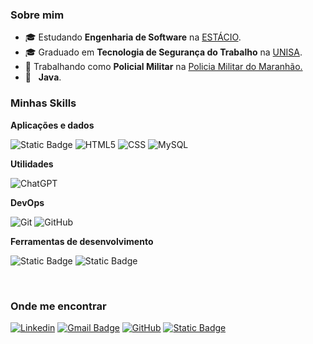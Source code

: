 <h3>Sobre mim</h3>

- 🎓 Estudando **Engenharia de Software** na <a href="https://estacio.br/">ESTÁCIO</a>.
- 🎓 Graduado em  **Tecnologia de Segurança do Trabalho** na <a href="https://www.unisa.br/">UNISA</a>.
- 💼 Trabalhando como **Policial Militar** na <a href="https://www.pm.ma.gov.br/">Policia Militar do Maranhão.</a>
- 🌱 &nbsp; **Java**.


<h3>Minhas Skills</h3>

**Aplicações e dados**

![Static Badge](https://img.shields.io/badge/JAVA%20-%20%234F4F4F?style=flat)
![HTML5](https://img.shields.io/badge/-HTML5-333333?style=flat&logo=HTML5)
![CSS](https://img.shields.io/badge/-CSS-333333?style=flat&logo=CSS3&logoColor=1572B6)
![MySQL](https://img.shields.io/badge/-MySQL-333333?style=flat&logo=mysql)






**Utilidades**

![ChatGPT](https://img.shields.io/badge/chatGPT-74aa9c?style=for-the-badge&logo=openai&logoColor=white)


**DevOps**

![Git](https://img.shields.io/badge/-Git-333333?style=flat&logo=git)
![GitHub](https://img.shields.io/badge/-GitHub-333333?style=flat&logo=github)


**Ferramentas de desenvolvimento**

![Static Badge](https://img.shields.io/badge/VISUAL%20STUDIO%20CODE%20-%20%2387CEFA?style=flat)
![Static Badge](https://img.shields.io/badge/Eclipse-%20%234682B4?style=flat&logo=eclipseide&labelColor=%232C2255)


<br/>



<h3>Onde me encontrar</h3>

[![Linkedin](https://img.shields.io/badge/-haylonmosinho-blue?style=flat-square&logo=Linkedin&logoColor=white&link=LINK-DO-SEU-LINKEDIN)](https://www.linkedin.com/in/haylonmosinho/)
[![Gmail Badge](https://img.shields.io/badge/-haylonmosinho.dev-006bed?style=flat-square&logo=Gmail&logoColor=white&link=mailto:SEU-EMAIL)](mailto:haylonmosinho.dev@gmail.com)
[![GitHub](https://img.shields.io/github/followers/iuricode?label=follow&style=social)](https://github.com/haylonmosinhodev)
[![Static Badge](https://img.shields.io/badge/Whatsapp-gray?style=flat&logo=whatsapp)](https://wa.me/5599985276435)

